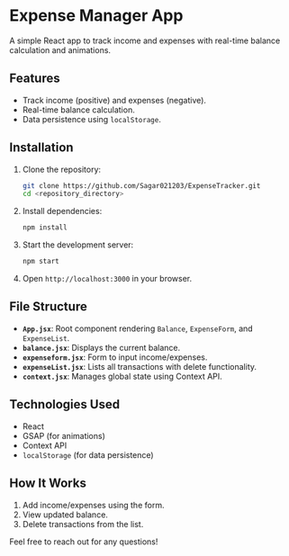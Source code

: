 # Expense Manager App

A simple React app to track income and expenses with real-time balance calculation and animations.

## Features

- Track income (positive) and expenses (negative).
- Real-time balance calculation.
- Data persistence using `localStorage`.

## Installation

1. Clone the repository:

    ```bash
    git clone https://github.com/Sagar021203/ExpenseTracker.git
    cd <repository_directory>
    ```

2. Install dependencies:

    ```bash
    npm install
    ```

3. Start the development server:

    ```bash
    npm start
    ```

4. Open `http://localhost:3000` in your browser.

## File Structure

- **`App.jsx`**: Root component rendering `Balance`, `ExpenseForm`, and `ExpenseList`.
- **`balance.jsx`**: Displays the current balance.
- **`expenseform.jsx`**: Form to input income/expenses.
- **`expenseList.jsx`**: Lists all transactions with delete functionality.
- **`context.jsx`**: Manages global state using Context API.

## Technologies Used

- React
- GSAP (for animations)
- Context API
- `localStorage` (for data persistence)

## How It Works

1. Add income/expenses using the form.
2. View updated balance.
3. Delete transactions from the list.


Feel free to reach out for any questions!
